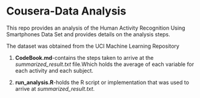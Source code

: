# Cousera-Data Analysis
This repo provides an analysis of the Human Activity Recognition Using Smartphones Data Set and provides details on the analysis steps.

The dataset was obtained from the UCI Machine Learning Repository

1. **CodeBook.md**-contains the steps taken to arrive at the _summarized_result.txt_ file.Which holds the average of each variable for each activity and each subject.

2. **run_analysis.R**-holds the R script or implementation that was used to arrive at _summarized_result.txt_.
